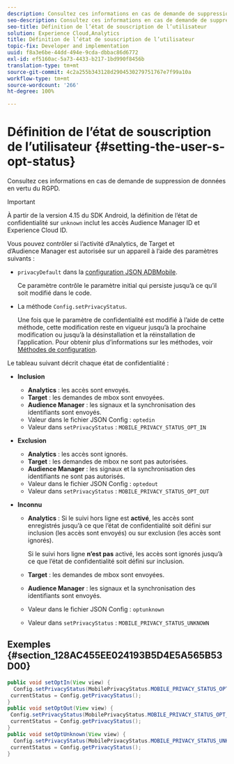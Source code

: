 ```yaml
---
description: Consultez ces informations en cas de demande de suppression de données en vertu du RGPD.
seo-description: Consultez ces informations en cas de demande de suppression de données en vertu du RGPD.
seo-title: Définition de l’état de souscription de l’utilisateur
solution: Experience Cloud,Analytics
title: Définition de l’état de souscription de l’utilisateur
topic-fix: Developer and implementation
uuid: f8a3e6be-44dd-494e-9cda-dbbac86d6772
exl-id: ef5160ac-5a73-4433-b217-1bd990f8456b
translation-type: tm+mt
source-git-commit: 4c2a255b343128d2904530279751767e7f99a10a
workflow-type: tm+mt
source-wordcount: '266'
ht-degree: 100%

---
```


# Définition de l’état de souscription de l’utilisateur {#setting-the-user-s-opt-status}

Consultez ces informations en cas de demande de suppression de données en vertu du RGPD.

>[!IMPORTANT]
>
>À partir de la version 4.15 du SDK Android, la définition de l’état de confidentialité sur `unknown` inclut les accès Audience Manager ID et Experience Cloud ID.

Vous pouvez contrôler si l’activité d’Analytics, de Target et d’Audience Manager est autorisée sur un appareil à l’aide des paramètres suivants :

* `privacyDefault` dans la [configuration JSON ADBMobile](/help/android/configuration/json-config/json-config.md).

   Ce paramètre contrôle le paramètre initial qui persiste jusqu’à ce qu’il soit modifié dans le code.

* La méthode `Config.setPrivacyStatus`.

   Une fois que le paramètre de confidentialité est modifié à l’aide de cette méthode, cette modification reste en vigueur jusqu’à la prochaine modification ou jusqu’à la désinstallation et la réinstallation de l’application. Pour obtenir plus d’informations sur les méthodes, voir  [Méthodes de configuration](/help/android/configuration/methods.md).

Le tableau suivant décrit chaque état de confidentialité :

* **Inclusion**

   * **Analytics** : les accès sont envoyés.
   * **Target** : les demandes de mbox sont envoyées.
   * **Audience Manager** : les signaux et la synchronisation des identifiants sont envoyés.
   * Valeur dans le fichier JSON Config : `optedin`
   * Valeur dans `setPrivacyStatus` : `MOBILE_PRIVACY_STATUS_OPT_IN`

* **Exclusion**

   * **Analytics** : les accès sont ignorés.
   * **Target** : les demandes de mbox ne sont pas autorisées.
   * **Audience Manager** : les signaux et la synchronisation des identifiants ne sont pas autorisés.
   * Valeur dans le fichier JSON Config : `optedout`
   * Valeur dans `setPrivacyStatus` : `MOBILE_PRIVACY_STATUS_OPT_OUT`

* **Inconnu**

   * **Analytics** : Si le suivi hors ligne est **activé**, les accès sont enregistrés jusqu’à ce que l’état de confidentialité soit défini sur inclusion (les accès sont envoyés) ou sur exclusion (les accès sont ignorés).

      Si le suivi hors ligne <b>n’est pas</b> activé, les accès sont ignorés jusqu’à ce que l’état de confidentialité soit défini sur inclusion.
   * **Target** : les demandes de mbox sont envoyées.
   * **Audience Manager** : les signaux et la synchronisation des identifiants sont envoyés.
   * Valeur dans le fichier JSON Config : `optunknown`
   * Valeur dans `setPrivacyStatus` : `MOBILE_PRIVACY_STATUS_UNKNOWN`

## Exemples {#section_128AC455EE024193B5D4E5A565B53D00}

```java
public void setOptIn(View view) { 
  Config.setPrivacyStatus(MobilePrivacyStatus.MOBILE_PRIVACY_STATUS_OPT_IN); 
 currentStatus = Config.getPrivacyStatus(); 
} 
public void setOptOut(View view) { 
 Config.setPrivacyStatus(MobilePrivacyStatus.MOBILE_PRIVACY_STATUS_OPT_OUT); 
 currentStatus = Config.getPrivacyStatus(); 
} 
public void setOptUnknown(View view) { 
  Config.setPrivacyStatus(MobilePrivacyStatus.MOBILE_PRIVACY_STATUS_UNKNOWN); 
 currentStatus = Config.getPrivacyStatus(); 
}
```
